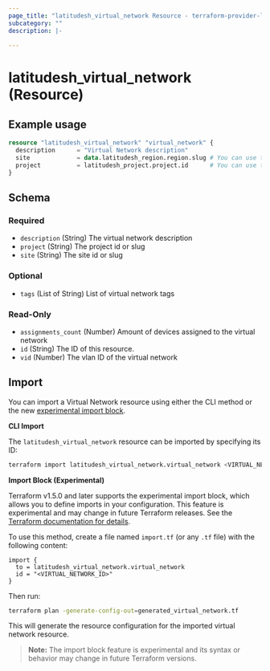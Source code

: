 ```yaml
---
page_title: "latitudesh_virtual_network Resource - terraform-provider-latitudesh"
subcategory: ""
description: |-
  
---
```


# latitudesh_virtual_network (Resource)



## Example usage

```terraform
resource "latitudesh_virtual_network" "virtual_network" {
  description      = "Virtual Network description"
  site             = data.latitudesh_region.region.slug # You can use the site id or slug
  project          = latitudesh_project.project.id      # You can use the project id or slug
}
```

<!-- schema generated by tfplugindocs -->
## Schema

### Required

- `description` (String) The virtual network description
- `project` (String) The project id or slug
- `site` (String) The site id or slug

### Optional

- `tags` (List of String) List of virtual network tags

### Read-Only

- `assignments_count` (Number) Amount of devices assigned to the virtual network
- `id` (String) The ID of this resource.
- `vid` (Number) The vlan ID of the virtual network

## Import

You can import a Virtual Network resource using either the CLI method or the new [experimental import block](https://developer.hashicorp.com/terraform/language/import).

**CLI Import**

The `latitudesh_virtual_network` resource can be imported by specifying its ID:

```sh
terraform import latitudesh_virtual_network.virtual_network <VIRTUAL_NETWORK_ID>
```

**Import Block (Experimental)**

Terraform v1.5.0 and later supports the experimental import block, which allows you to define imports in your configuration. This feature is experimental and may change in future Terraform releases. See the [Terraform documentation for details](https://developer.hashicorp.com/terraform/language/import).

To use this method, create a file named `import.tf` (or any `.tf` file) with the following content:

```hcl
import {
  to = latitudesh_virtual_network.virtual_network
  id = "<VIRTUAL_NETWORK_ID>"
}
```

Then run:

```sh
terraform plan -generate-config-out=generated_virtual_network.tf
```

This will generate the resource configuration for the imported virtual network resource.

> **Note:** The import block feature is experimental and its syntax or behavior may change in future Terraform versions.